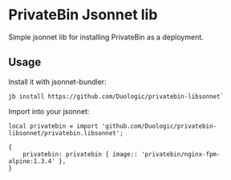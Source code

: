 # PrivateBin Jsonnet lib

Simple jsonnet lib for installing PrivateBin as a deployment.

## Usage

Install it with jsonnet-bundler:

    jb install https://github.com/Duologic/privatebin-libsonnet`

Import into your jsonnet:

    local privatebin = import 'github.com/Duologic/privatebin-libsonnet/privatebin.libsonnet';

    {
        privatebin: privatebin { image:: 'privatebin/nginx-fpm-alpine:1.3.4' },
    }


